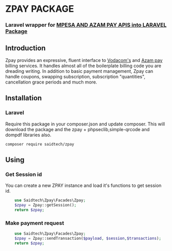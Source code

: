 # ZPAY PACKAGE

### Laravel wrapper for [MPESA AND AZAM PAY APIS into LARAVEL Package](https://github.com/Idrisa24/zpay)

## Introduction

Zpay provides an expressive, fluent interface to [Vodacom's](https://vodacom.co.tz/) and [Azam pay](https://azampay.com/) billing services. It handles almost all of the boilerplate  billing code you are dreading writing. In addition to basic payment management, Zpay can handle coupons, swapping subscription, subscription "quantities", cancellation grace periods and much more.

## Installation

### Laravel
Require this package in your composer.json and update composer. This will download the package and the zpay + phpseclib,simple-qrcode and dompdf libraries also.

    composer require saidtech/zpay


## Using

### Get Session id

You can create a new ZPAY instance and load it's functions to get session id.

```php
    use Saidtech\Zpay\Facades\Zpay;
    $zpay = Zpay::getSession();
    return $zpay;
```

### Make payment request

```php
    use Saidtech\Zpay\Facades\Zpay;
    $zpay = Zpay::sendTransaction($payload, $session,$transactions);
    return $zpay;
```